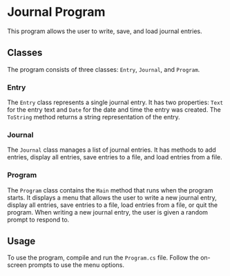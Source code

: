 # Journal Program

This program allows the user to write, save, and load journal entries.

## Classes

The program consists of three classes: `Entry`, `Journal`, and `Program`.

### Entry

The `Entry` class represents a single journal entry. It has two properties: `Text` for the entry text and `Date` for the date and time the entry was created. The `ToString` method returns a string representation of the entry.

### Journal

The `Journal` class manages a list of journal entries. It has methods to add entries, display all entries, save entries to a file, and load entries from a file.

### Program

The `Program` class contains the `Main` method that runs when the program starts. It displays a menu that allows the user to write a new journal entry, display all entries, save entries to a file, load entries from a file, or quit the program. When writing a new journal entry, the user is given a random prompt to respond to.

## Usage

To use the program, compile and run the `Program.cs` file. Follow the on-screen prompts to use the menu options.